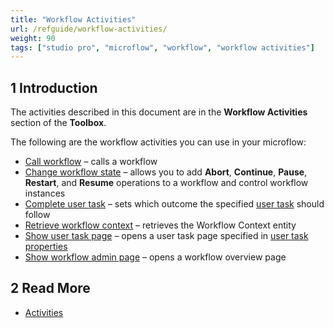 ```yaml
---
title: "Workflow Activities"
url: /refguide/workflow-activities/
weight: 90
tags: ["studio pro", "microflow", "workflow", "workflow activities"]
---
```


## 1 Introduction

The activities described in this document are in the **Workflow Activities** section of the **Toolbox**.

The following are the workflow activities you can use in your microflow:

* [Call workflow](/refguide/workflow-call/) – calls a workflow
* [Change workflow state](/refguide/change-workflow-state/) – allows you to add **Abort**, **Continue**, **Pause**, **Restart**, and **Resume** operations to a workflow and control workflow instances
* [Complete user task](/refguide/complete-task/) – sets which outcome the specified [user task](/refguide/user-task/) should follow
* [Retrieve workflow context](/refguide/retrieve-workflow-context/) – retrieves the Workflow Context entity 
* [Show user task page](/refguide/show-task-page/) – opens a user task page specified in [user task properties](/refguide/user-task/) 
* [Show workflow admin page](/refguide/show-workflow-page/) – opens a workflow overview page

## 2 Read More

* [Activities](/refguide/activities/)
